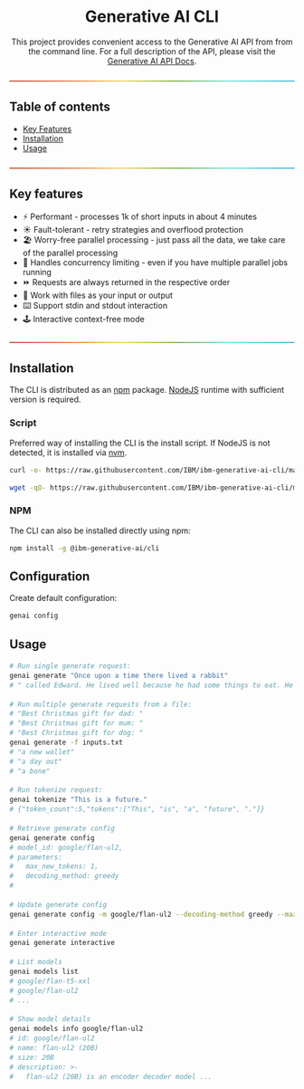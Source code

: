 <div align="center">

# Generative AI CLI

This project provides convenient access to the Generative AI API from from the command line. For a full description of the API, please visit the [Generative AI API Docs](https://workbench.res.ibm.com/docs/api-reference).

</div>

![-----------------------------------------------------](./assets/img/rainbow.png)

## Table of contents

- [Key Features](#key-features)
- [Installation](#installation)
- [Usage](#usage)

![-----------------------------------------------------](./assets/img/rainbow.png)

## Key features

- ⚡️ Performant - processes 1k of short inputs in about 4 minutes
- ☀️ Fault-tolerant - retry strategies and overflood protection
- 🏖️ Worry-free parallel processing - just pass all the data, we take care of the parallel processing
- 🚦 Handles concurrency limiting - even if you have multiple parallel jobs running
- ⏩ Requests are always returned in the respective order
- 📄 Work with files as your input or output
- ⌨️ Support stdin and stdout interaction
- 🕹️ Interactive context-free mode

![-----------------------------------------------------](./assets/img/rainbow.png)

## Installation

The CLI is distributed as an [npm](https://www.npmjs.com/package/@ibm-generative-ai/cli) package. [NodeJS](https://nodejs.org) runtime with sufficient version is required.

### Script

Preferred way of installing the CLI is the install script. If NodeJS is not detected, it is installed via [nvm](https://github.com/nvm-sh/nvm).

```bash
curl -o- https://raw.githubusercontent.com/IBM/ibm-generative-ai-cli/main/install.sh | bash
```

```bash
wget -qO- https://raw.githubusercontent.com/IBM/ibm-generative-ai-cli/main/install.sh | bash
```

### NPM

The CLI can also be installed directly using npm:

```bash
npm install -g @ibm-generative-ai/cli
```

## Configuration

Create default configuration:

```bash
genai config
```

## Usage

```bash
# Run single generate request:
genai generate "Once upon a time there lived a rabbit"
# " called Edward. He lived well because he had some things to eat. He had a wife called Daisy"

# Run multiple generate requests from a file:
# "Best Christmas gift for dad: "
# "Best Christmas gift for mum: "
# "Best Christmas gift for dog: "
genai generate -f inputs.txt
# "a new wallet"
# "a day out"
# "a bone"

# Run tokenize request:
genai tokenize "This is a future."
# {"token_count":5,"tokens":["This", "is", "a", "future", "."]}

# Retrieve generate config
genai generate config
# model_id: google/flan-ul2,
# parameters:
#   max_new_tokens: 1,
#   decoding_method: greedy
#

# Update generate config
genai generate config -m google/flan-ul2 --decoding-method greedy --max-new-tokens 5 --min-new-tokens 1

# Enter interactive mode
genai generate interactive

# List models
genai models list
# google/flan-t5-xxl
# google/flan-ul2
# ...

# Show model details
genai models info google/flan-ul2
# id: google/flan-ul2
# name: flan-ul2 (20B)
# size: 20B
# description: >-
#   flan-ul2 (20B) is an encoder decoder model ...
```
